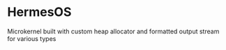 # HermesOS
Microkernel built with custom heap allocator and formatted output stream for various types